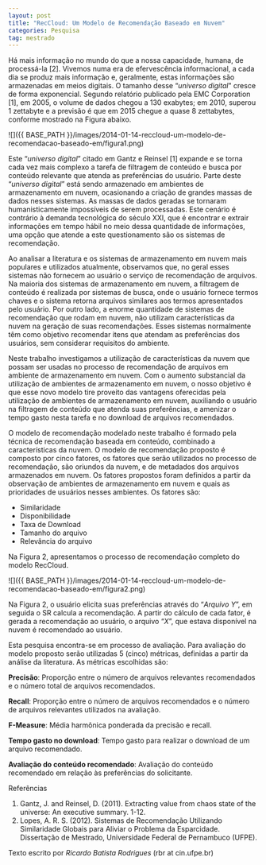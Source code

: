 ```yaml
---
layout: post
title: "RecCloud: Um Modelo de Recomendação Baseado em Nuvem"
categories: Pesquisa
tag: mestrado
---
```


Há mais informação no mundo do que a nossa capacidade, humana, de processá-la [2]. Vivemos numa era de efervescência informacional, a cada dia se produz mais&nbsp;informação e, geralmente, estas informações são armazenadas em meios digitais. O tamanho desse “_universo digital_" cresce de forma exponencial. Segundo relatório publicado pela EMC Corporation [1], em 2005, o volume de dados chegou a 130 exabytes; em 2010, superou 1 zettabyte e a previsão é que em 2015 chegue a quase 8 zettabytes, conforme mostrado na Figura abaixo.

![]({{ BASE_PATH }}/images/2014-01-14-reccloud-um-modelo-de-recomendacao-baseado-em/figura1.png)

Este “_universo digital_” citado em Gantz e Reinsel [1] expande e se torna cada vez mais complexo a tarefa de filtragem de conteúdo e busca por conteúdo relevante que atenda as preferências do usuário. Parte deste “_universo digital_” está sendo armazenado em ambientes de armazenamento em nuvem, ocasionando a criação de grandes massas de dados nesses sistemas. As massas de dados geradas se tornaram humanisticamente impossíveis de serem processadas. Este cenário é contrário à demanda tecnológica do século XXI, que é encontrar e extrair informações em tempo hábil no meio dessa quantidade de informações, uma opção que atende a este questionamento são os sistemas de recomendação.

Ao analisar a literatura e os sistemas de armazenamento em nuvem mais populares e utilizados atualmente, observamos que, no geral esses sistemas não fornecem ao usuário o serviço de recomendação de arquivos. Na maioria dos sistemas de armazenamento em nuvem, a filtragem de conteúdo é realizada por sistemas de busca, onde o usuário fornece termos chaves e o sistema retorna arquivos similares aos termos apresentados pelo usuário. Por outro lado, a enorme quantidade de sistemas de recomendação que rodam em nuvem, não utilizam características da nuvem na geração de suas recomendações. Esses sistemas normalmente têm como objetivo recomendar itens que atendam as preferências dos usuários, sem considerar requisitos do ambiente.

Neste trabalho investigamos a utilização de características da nuvem que possam ser usadas no processo de recomendação de arquivos em ambiente de armazenamento em nuvem. Com o aumento substancial da utilização de ambientes de armazenamento em nuvem, o nosso objetivo é que esse novo modelo tire proveito das vantagens oferecidas pela utilização de ambientes de armazenamento em nuvem, auxiliando o usuário na filtragem de conteúdo que atenda suas preferências, e amenizar o tempo gasto nesta tarefa e no download de arquivos recomendados.

O modelo de recomendação modelado neste trabalho é formado pela técnica de recomendação baseada em conteúdo, combinado a características da nuvem. O modelo de recomendação proposto é composto por cinco fatores, os fatores que serão utilizados no processo de recomendação, são oriundos da nuvem, e de metadados dos arquivos armazenados em nuvem. Os fatores propostos foram definidos a partir da observação de ambientes de armazenamento em nuvem e quais as prioridades de usuários nesses ambientes. Os fatores são:

* Similaridade
* Disponibilidade
* Taxa de Download
* Tamanho do arquivo
* Relevância do arquivo

Na Figura 2, apresentamos o processo de recomendação completo do modelo RecCloud.

![]({{ BASE_PATH }}/images/2014-01-14-reccloud-um-modelo-de-recomendacao-baseado-em/figura2.png)

Na Figura 2, o usuário elicita suas preferências através do “_Arquivo Y_”, em seguida o SR calcula a recomendação. A partir do cálculo de cada fator, é gerada a recomendação ao usuário, o arquivo “_X_”, que estava disponível na nuvem é recomendado ao usuário. 

Esta pesquisa encontra-se em processo de avaliação. Para avaliação do modelo proposto serão utilizadas 5 (cinco) métricas, definidas a partir da análise da literatura. As métricas escolhidas são:

**Precisão**: Proporção entre o número de arquivos relevantes recomendados e o número total de arquivos recomendados.

**Recall**: Proporção entre o número de arquivos recomendados e o número de arquivos relevantes utilizados na avaliação.

**F-Measure**: Média harmônica ponderada da precisão e recall.

**Tempo gasto no download**: Tempo gasto para realizar o download de um arquivo recomendado.

**Avaliação do conteúdo recomendado**: Avaliação do conteúdo recomendado em relação às preferências do solicitante.

Referências

1. Gantz, J. and Reinsel, D. (2011). Extracting value from chaos state of the universe: An executive summary. 1-12.
2. Lopes, A. R. S. (2012). Sistemas de Recomendação Utilizando Similaridade Globais para Aliviar o Problema da Esparcidade. Dissertação de Mestrado, Universidade Federal de Pernambuco (UFPE).

Texto escrito por _Ricardo Batista Rodrigues_ (rbr at cin.ufpe.br)